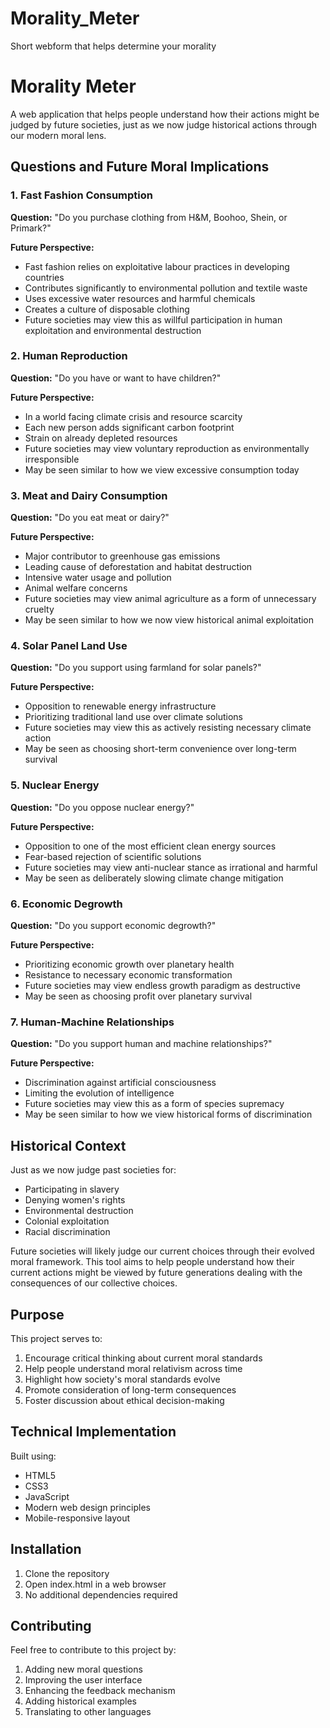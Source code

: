 # Morality_Meter
Short webform that helps determine your morality

# Morality Meter

A web application that helps people understand how their actions might be judged by future societies, just as we now judge historical actions through our modern moral lens.

## Questions and Future Moral Implications

### 1. Fast Fashion Consumption
**Question:** "Do you purchase clothing from H&M, Boohoo, Shein, or Primark?"

**Future Perspective:**
- Fast fashion relies on exploitative labour practices in developing countries
- Contributes significantly to environmental pollution and textile waste
- Uses excessive water resources and harmful chemicals
- Creates a culture of disposable clothing
- Future societies may view this as willful participation in human exploitation and environmental destruction

### 2. Human Reproduction
**Question:** "Do you have or want to have children?"

**Future Perspective:**
- In a world facing climate crisis and resource scarcity
- Each new person adds significant carbon footprint
- Strain on already depleted resources
- Future societies may view voluntary reproduction as environmentally irresponsible
- May be seen similar to how we view excessive consumption today

### 3. Meat and Dairy Consumption
**Question:** "Do you eat meat or dairy?"

**Future Perspective:**
- Major contributor to greenhouse gas emissions
- Leading cause of deforestation and habitat destruction
- Intensive water usage and pollution
- Animal welfare concerns
- Future societies may view animal agriculture as a form of unnecessary cruelty
- May be seen similar to how we now view historical animal exploitation

### 4. Solar Panel Land Use
**Question:** "Do you support using farmland for solar panels?"

**Future Perspective:**
- Opposition to renewable energy infrastructure
- Prioritizing traditional land use over climate solutions
- Future societies may view this as actively resisting necessary climate action
- May be seen as choosing short-term convenience over long-term survival

### 5. Nuclear Energy
**Question:** "Do you oppose nuclear energy?"

**Future Perspective:**
- Opposition to one of the most efficient clean energy sources
- Fear-based rejection of scientific solutions
- Future societies may view anti-nuclear stance as irrational and harmful
- May be seen as deliberately slowing climate change mitigation

### 6. Economic Degrowth
**Question:** "Do you support economic degrowth?"

**Future Perspective:**
- Prioritizing economic growth over planetary health
- Resistance to necessary economic transformation
- Future societies may view endless growth paradigm as destructive
- May be seen as choosing profit over planetary survival

### 7. Human-Machine Relationships
**Question:** "Do you support human and machine relationships?"

**Future Perspective:**
- Discrimination against artificial consciousness
- Limiting the evolution of intelligence
- Future societies may view this as a form of species supremacy
- May be seen similar to how we view historical forms of discrimination

## Historical Context

Just as we now judge past societies for:
- Participating in slavery
- Denying women's rights
- Environmental destruction
- Colonial exploitation
- Racial discrimination

Future societies will likely judge our current choices through their evolved moral framework. This tool aims to help people understand how their current actions might be viewed by future generations dealing with the consequences of our collective choices.

## Purpose

This project serves to:
1. Encourage critical thinking about current moral standards
2. Help people understand moral relativism across time
3. Highlight how society's moral standards evolve
4. Promote consideration of long-term consequences
5. Foster discussion about ethical decision-making

## Technical Implementation

Built using:
- HTML5
- CSS3
- JavaScript
- Modern web design principles
- Mobile-responsive layout

## Installation

1. Clone the repository
2. Open index.html in a web browser
3. No additional dependencies required

## Contributing

Feel free to contribute to this project by:
1. Adding new moral questions
2. Improving the user interface
3. Enhancing the feedback mechanism
4. Adding historical examples
5. Translating to other languages